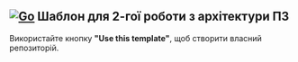 [![Go](https://github.com/NikitaSutulov/software-architecture-lab2/actions/workflows/build.yml/badge.svg)](https://github.com/NikitaSutulov/software-architecture-lab2/actions/workflows/build.yml)
Шаблон для 2-гої роботи з архітектури ПЗ
---

Використайте кнопку **"Use this template"**, щоб створити власний репозиторій.
